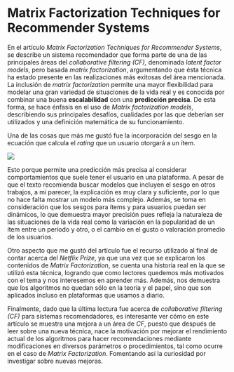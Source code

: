 # Matrix Factorization Techniques for Recommender Systems

En el artículo *Matrix Factorization Techniques for Recommender Systems*, se describe un sistema recomendador que forma parte de una de las principales áreas del *collaborative filtering (CF),* denominada *latent factor models*, pero basada *matrix factorization*, argumentando que ésta técnica ha estado presente en las realizaciones más exitosas del área mencionada. La inclusión de *matrix factorization* permite una mayor flexibilidad para modelar una gran variedad de situaciones de la vida real y es conocida por combinar una buena **escalabilidad** con una **predicción precisa**. De esta forma, se hace énfasis en el uso de *Matrix factorization models*, describiendo sus principales desafíos, cualidades por las que deberían ser utilizados y una definición matemática de su funcionamiento.

Una de las cosas que más me gustó fue la incorporación del sesgo en la ecuación  que calcula el *rating* que un usuario otorgará a un ítem. 

![](https://i.imgur.com/CGOV8rw.png)

Esto porque permite una predicción más precisa al considerar comportamientos que suele tener el usuario en una plataforma. A pesar de que el texto recomienda buscar modelos que incluyen el sesgo en otros trabajos, a mí parecer, la explicación es muy clara y suficiente, por lo que no hace falta mostrar un modelo más complejo. Además, se toma en consideración que los sesgos para ítems y para usuarios puedan ser dinámicos, lo que demuestra mayor precisión pues refleja la naturaleza de las situaciones de la vida real como la variación en la popularidad de un ítem entre un período y otro, o el cambio en el gusto o valoración promedio de los usuarios.

Otro aspecto que me gustó del artículo fue el recurso utilizado al final de contar acerca del *Netflix Prize*, ya que una vez que se explicaron los contenidos de *Matrix Factorization*, se cuenta una historia real en la que se utilizó esta técnica, logrando que como lectores quedemos más motivados con el tema y nos interesemos en aprender más. Además, nos demuestra que los algoritmos no quedan sólo en la teoría y el papel, sino que son aplicados incluso en plataformas que usamos a diario.

Finalmente, dado que la última lectura fue acerca de *collaborative filtering (CF)* para sistemas recomendadores, es interesante ver cómo en este artículo se muestra una mejora a un área de *CF*, puesto que después de leer sobre una nueva técnica, nace la motivación por mejorar el rendimiento actual de los algoritmos para hacer recomendaciones mediante modificaciones en diversos parámetros o procedimientos, tal como ocurre en el caso de *Matrix Factorization*. Fomentando así la curiosidad por investigar sobre nuevas mejoras.




